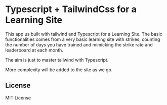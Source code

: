 # Typescript + TailwindCss for a Learning Site

This app us built with tailwind and Typescript for a Learning Site.
The basic functionalities comes from a very basic learning site with strikes,
counting the number of days you have trained and mimicking the strike rate and leaderboard at each month.

The aim is just to master tailwind with Typescript.

More complexity will be added to the site as we go.

## License

MIT License
